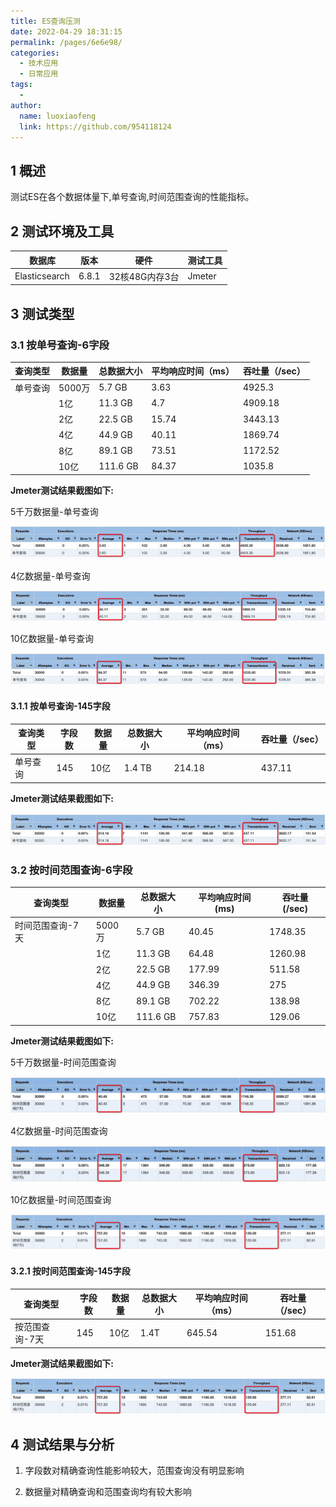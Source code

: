```yaml
---
title: ES查询压测
date: 2022-04-29 18:31:15
permalink: /pages/6e6e98/
categories:
  - 技术应用
  - 日常应用
tags:
  - 
author: 
  name: luoxiaofeng
  link: https://github.com/954118124
---
```

## 1 概述

测试ES在各个数据体量下,单号查询,时间范围查询的性能指标。



## 2 测试环境及工具

| **数据库**    | **版本** | **硬件**       | **测试工具** |
| ------------- | -------- | -------------- | ------------ |
| Elasticsearch | 6.8.1    | 32核48G内存3台 | Jmeter       |



## 3 测试类型

### 3.1 按单号查询-6字段

| 查询类型 | 数据量 | 总数据大小 | 平均响应时间（ms） | 吞吐量（/sec） |
| -------- | ------ | ---------- | :----------------- | -------------- |
| 单号查询 | 5000万 | 5.7 GB     | 3.63               | 4925.3         |
|          | 1亿    | 11.3 GB    | 4.7                | 4909.18        |
|          | 2亿    | 22.5 GB    | 15.74              | 3443.13        |
|          | 4亿    | 44.9 GB    | 40.11              | 1869.74        |
|          | 8亿    | 89.1 GB    | 73.51              | 1172.52        |
|          | 10亿   | 111.6 GB   | 84.37              | 1035.8         |

**Jmeter测试结果截图如下:**

5千万数据量-单号查询

![image-20220429180834463](/img/media/image-20220429180834463.png)  

4亿数据量-单号查询

![image-20220429181009431](/img/media/image-20220429181009431.png) 

10亿数据量-单号查询

 ![image-20220429181045011](/img/media/image-20220429181045011.png) 



#### 3.1.1 按单号查询-145字段

| 查询类型 | 字段数 | 数据量 | 总数据大小 | 平均响应时间（ms） | 吞吐量（/sec） |
| -------- | ------ | ------ | ---------- | ------------------ | -------------- |
| 单号查询 | 145    | 10亿   | 1.4 TB     | 214.18             | 437.11         |

**Jmeter测试结果截图如下:**

  ![image-20220429181333786](/img/media/image-20220429181333786.png) 

 

### 3.2 按时间范围查询-6字段

| **查询类型**     | **数据量** | **总数据大小** | **平均响应时间(ms)** | **吞吐量(/sec)** |
| ---------------- | ---------- | -------------- | -------------------- | ---------------- |
| 时间范围查询-7天 | 5000万     | 5.7 GB         | 40.45                | 1748.35          |
|                  | 1亿        | 11.3 GB        | 64.48                | 1260.98          |
|                  | 2亿        | 22.5 GB        | 177.99               | 511.58           |
|                  | 4亿        | 44.9 GB        | 346.39               | 275              |
|                  | 8亿        | 89.1 GB        | 702.22               | 138.98           |
|                  | 10亿       | 111.6 GB       | 757.83               | 129.06           |

**Jmeter测试结果截图如下:**

5千万数据量-时间范围查询

![image-20220429181906325](/img/media/image-20220429181906325.png) 

4亿数据量-时间范围查询

![image-20220429181939539](/img/media/image-20220429181939539.png) 

10亿数据量-时间范围查询

![image-20220429182125640](/img/media/image-20220429182125640.png) 

 

#### 3.2.1 按时间范围查询-145字段 

| **查询类型**   | **字段数** | **数据量** | **总数据大小** | **平均响应时间（****ms****）** | **吞吐量（****/sec****）** |
| -------------- | ---------- | ---------- | -------------- | ------------------------------ | -------------------------- |
| 按范围查询-7天 | 145        | 10亿       | 1.4T           | 645.54                         | 151.68                     |

**Jmeter测试结果截图如下:**

![image-20220429182240368](/img/media/image-20220429182240368.png) 

 

## 4 测试结果与分析

1. 字段数对精确查询性能影响较大，范围查询没有明显影响

2. 数据量对精确查询和范围查询均有较大影响